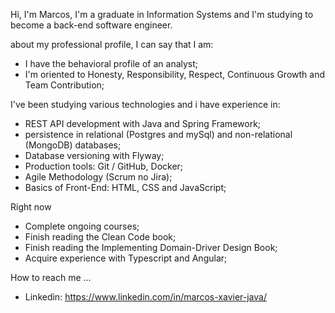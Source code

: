 Hi, I'm Marcos, I'm a graduate in Information Systems and I'm studying to become a back-end software engineer.

about my professional profile, I can say that I am:
+ I have the behavioral profile of an analyst;
+ I'm oriented to Honesty, Responsibility, Respect, Continuous Growth and Team Contribution;

I've been studying various technologies and i have experience in:
+ REST API development with Java and Spring Framework;
+ persistence in relational (Postgres and mySql) and non-relational (MongoDB) databases;
+ Database versioning with Flyway;
+ Production tools: Git / GitHub, Docker;
+ Agile Methodology (Scrum no Jira);
+ Basics of Front-End: HTML, CSS and JavaScript;

Right now
+ Complete ongoing courses;
+ Finish reading the Clean Code book;
+ Finish reading the Implementing Domain-Driver Design Book;
+ Acquire experience with Typescript and Angular;

How to reach me ...
+ Linkedin: https://www.linkedin.com/in/marcos-xavier-java/

<!---
marcosxavierdev/marcosxavierdev is a ✨ special ✨ repository because its `README.md` (this file) appears on your GitHub profile.
You can click the Preview link to take a look at your changes.
--->
